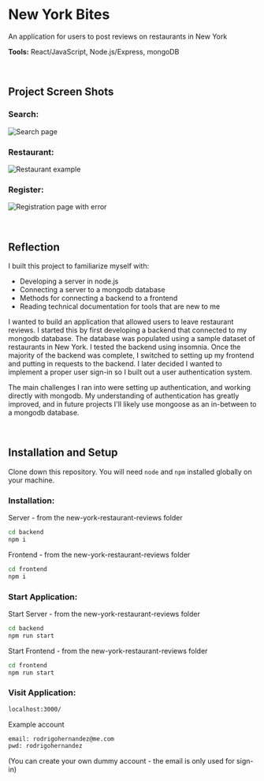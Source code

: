 # New York Bites

An application for users to post reviews on restaurants in New York

**Tools:** React/JavaScript, Node.js/Express, mongoDB

<p>&nbsp;</p>

## Project Screen Shots

### Search:

![Search page](https://i.imgur.com/6VcjW1R.png)

### Restaurant:

![Restaurant example](https://i.imgur.com/CTFOxzX.png)

### Register:

![Registration page with error](https://i.imgur.com/V5epimG.png)

<p>&nbsp;</p>

## Reflection

I built this project to familiarize myself with:

- Developing a server in node.js
- Connecting a server to a mongodb database
- Methods for connecting a backend to a frontend
- Reading technical documentation for tools that are new to me

I wanted to build an application that allowed users to leave restaurant reviews. I started this by first developing a backend that connected to my mongodb database. The database was populated using a sample dataset of restaurants in New York. I tested the backend using insomnia. Once the majority of the backend was complete, I switched to setting up my frontend and putting in requests to the backend. I later decided I wanted to implement a proper user sign-in so I built out a user authentication system.

The main challenges I ran into were setting up authentication, and working directly with mongodb. My understanding of authentication has greatly improved, and in future projects I'll likely use mongoose as an in-between to a mongodb database.

<p>&nbsp;</p>

## Installation and Setup

Clone down this repository. You will need `node` and `npm` installed globally on your machine.

### Installation:

Server - from the new-york-restaurant-reviews folder

```sh
cd backend
npm i
```

Frontend - from the new-york-restaurant-reviews folder

```sh
cd frontend
npm i
```

### Start Application:

Start Server - from the new-york-restaurant-reviews folder

```sh
cd backend
npm run start
```

Start Frontend - from the new-york-restaurant-reviews folder

```sh
cd frontend
npm run start
```

### Visit Application:

```sh
localhost:3000/
```

Example account

```sh
email: rodrigohernandez@me.com
pwd: rodrigohernandez
```

(You can create your own dummy account - the email is only used for sign-in)
